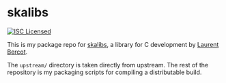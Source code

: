 skalibs
=========

[![ISC Licensed](https://img.shields.io/badge/license-ISC-green.svg)](https://tldrlegal.com/license/-isc-license)

This is my package repo for [skalibs](http://www.skarnet.org/software/skalibs/), a library for C development by [Laurent Bercot](http://skarnet.org/).

The `upstream/` directory is taken directly from upstream. The rest of the repository is my packaging scripts for compiling a distributable build.


